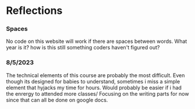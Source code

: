 # Reflections

### Spaces
No code on this website will work if there are spaces between words. What year is it? how is this still something coders haven't figured out?

### 8/5/2023
The technical elements of this course are probably the most difficult. Even though its designed for babies to understand, sometimes i miss a simple element that hyjacks my time for hours. Would probably be easier if i had the enrergy to attended more classes/ Focusing on the writing parts for now since that can all be done on google docs.
